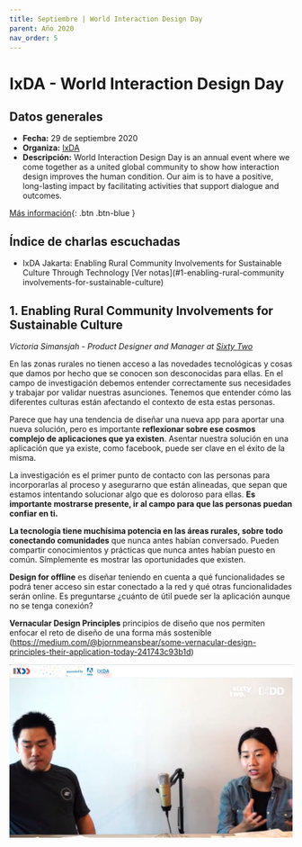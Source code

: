 ```yaml
---
title: Septiembre | World Interaction Design Day
parent: Año 2020
nav_order: 5
---
```


# IxDA - World Interaction Design Day

## Datos generales
* **Fecha:** 29 de septiembre 2020
* **Organiza:** [IxDA](https://ixda.org/)
* **Descripción:** World Interaction Design Day is an annual event where we come together as a united global community to show how interaction design improves the human condition. Our aim is to have a positive, long-lasting impact by facilitating activities that support dialogue and outcomes.

[Más información](https://interactiondesignday.org/){: .btn  .btn-blue }

## Índice de charlas escuchadas
* IxDA Jakarta: Enabling Rural Community Involvements for Sustainable Culture Through Technology [Ver notas](#1-enabling-rural-community involvements-for-sustainable-culture)

## 1. Enabling Rural Community Involvements for Sustainable Culture
*Victoria Simansjah - Product Designer and Manager at [Sixty Two](https://www.instagram.com/sixtytwo.co/?hl=es)*

En las zonas rurales no tienen acceso a las novedades tecnológicas y cosas que damos por hecho que se conocen son desconocidas para ellas. En el campo de investigación debemos entender correctamente sus necesidades y trabajar por validar nuestras asunciones. Tenemos que entender cómo las diferentes culturas están afectando el contexto de esta estas personas.

Parece que hay una tendencia de diseñar una nueva app para aportar una nueva solución, pero es importante **reflexionar sobre ese cosmos complejo de aplicaciones que ya existen**. Asentar nuestra solución en una aplicación que ya existe, como facebook, puede ser clave en el éxito de la misma.

La investigación es el primer punto de contacto con las personas para incorporarlas al proceso y asegurarno que están alineadas, que sepan que estamos intentando solucionar algo que es doloroso para ellas. **Es importante mostrarse presente, ir al campo para que las personas puedan confiar en ti.**

**La tecnología tiene muchísima potencia en las áreas rurales, sobre todo conectando comunidades** que nunca antes habían conversado. Pueden compartir conocimientos y prácticas que nunca antes habían puesto en común. Símplemente es mostrar las oportunidades que existen.

**Design for offline** es diseñar teniendo en cuenta a qué funcionalidades se podrá tener acceso sin estar conectado a la red y qué otras funcionalidades serán online. Es preguntarse ¿cuánto de útil puede ser la aplicación aunque no se tenga conexión?

**Vernacular Design Principles** principios de diseño que nos permiten enfocar el reto de diseño de una forma más sostenible (https://medium.com/@bjornmeansbear/some-vernacular-design-principles-their-application-today-241743c93b1d)

![](img/2010_ixda_sixtytwo.png)
